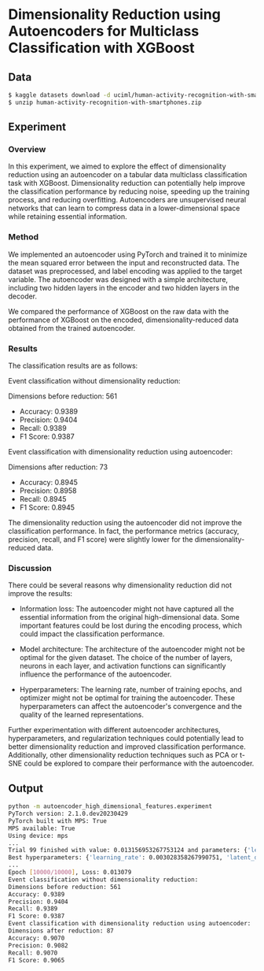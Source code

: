 # Dimensionality Reduction using Autoencoders for Multiclass Classification with XGBoost

## Data

```bash
$ kaggle datasets download -d uciml/human-activity-recognition-with-smartphones
$ unzip human-activity-recognition-with-smartphones.zip
```

## Experiment

### Overview
In this experiment, we aimed to explore the effect of dimensionality reduction using an autoencoder on a tabular data multiclass classification task with XGBoost. Dimensionality reduction can potentially help improve the classification performance by reducing noise, speeding up the training process, and reducing overfitting. Autoencoders are unsupervised neural networks that can learn to compress data in a lower-dimensional space while retaining essential information.

### Method
We implemented an autoencoder using PyTorch and trained it to minimize the mean squared error between the input and reconstructed data. The dataset was preprocessed, and label encoding was applied to the target variable. The autoencoder was designed with a simple architecture, including two hidden layers in the encoder and two hidden layers in the decoder.

We compared the performance of XGBoost on the raw data with the performance of XGBoost on the encoded, dimensionality-reduced data obtained from the trained autoencoder.

### Results
The classification results are as follows:

Event classification without dimensionality reduction:

Dimensions before reduction: 561
- Accuracy: 0.9389
- Precision: 0.9404
- Recall: 0.9389
- F1 Score: 0.9387

Event classification with dimensionality reduction using autoencoder:

Dimensions after reduction: 73
- Accuracy: 0.8945
- Precision: 0.8958
- Recall: 0.8945
- F1 Score: 0.8945

The dimensionality reduction using the autoencoder did not improve the classification performance. In fact, the performance metrics (accuracy, precision, recall, and F1 score) were slightly lower for the dimensionality-reduced data.

### Discussion
There could be several reasons why dimensionality reduction did not improve the results:

- Information loss: The autoencoder might not have captured all the essential information from the original high-dimensional data. Some important features could be lost during the encoding process, which could impact the classification performance.

- Model architecture: The architecture of the autoencoder might not be optimal for the given dataset. The choice of the number of layers, neurons in each layer, and activation functions can significantly influence the performance of the autoencoder.

- Hyperparameters: The learning rate, number of training epochs, and optimizer might not be optimal for training the autoencoder. These hyperparameters can affect the autoencoder's convergence and the quality of the learned representations.

Further experimentation with different autoencoder architectures, hyperparameters, and regularization techniques could potentially lead to better dimensionality reduction and improved classification performance. Additionally, other dimensionality reduction techniques such as PCA or t-SNE could be explored to compare their performance with the autoencoder.

## Output

```bash
python -m autoencoder_high_dimensional_features.experiment
PyTorch version: 2.1.0.dev20230429
PyTorch built with MPS: True
MPS available: True
Using device: mps
...
Trial 99 finished with value: 0.013156953267753124 and parameters: {'learning_rate': 0.0026829438762429325, 'latent_dim': 95}. Best is trial 70 with value: 0.012808924540877342.
Best hyperparameters: {'learning_rate': 0.003028358267990751, 'latent_dim': 87}
...
Epoch [10000/10000], Loss: 0.013079
Event classification without dimensionality reduction:
Dimensions before reduction: 561
Accuracy: 0.9389
Precision: 0.9404
Recall: 0.9389
F1 Score: 0.9387
Event classification with dimensionality reduction using autoencoder:
Dimensions after reduction: 87
Accuracy: 0.9070
Precision: 0.9082
Recall: 0.9070
F1 Score: 0.9065
```